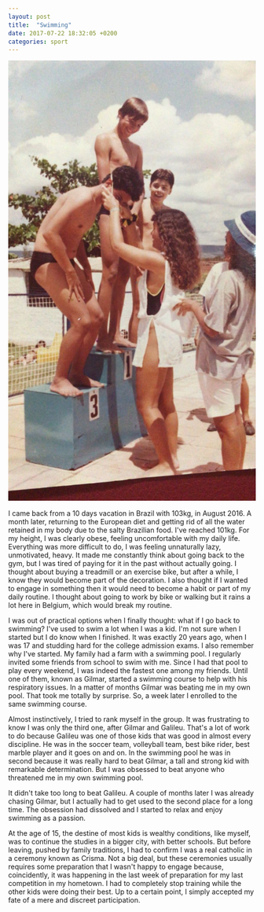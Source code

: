 ```yaml
---
layout: post
title:  "Swimming"
date: 2017-07-22 18:32:05 +0200
categories: sport
---
```


![Swimming AABB](/images/pages/swimming-aabb.jpg)

I came back from a 10 days vacation in Brazil with 103kg, in August 2016. A month later, returning to the European diet and getting rid of all the water retained in my body due to the salty Brazilian food. I've reached 101kg. For my height, I was clearly obese, feeling uncomfortable with my daily life. Everything was more difficult to do, I was feeling unnaturally lazy, unmotivated, heavy. It made me constantly think about going back to the gym, but I was tired of paying for it in the past without actually going. I thought about buying a treadmill or an exercise bike, but after a while, I know they would become part of the decoration. I also thought if I wanted to engage in something then it would need to become a habit or part of my daily routine. I thought about going to work by bike or walking but it rains a lot here in Belgium, which would break my routine.

I was out of practical options when I finally thought: what if I go back to swimming? I've used to swim a lot when I was a kid. I'm not sure when I started but I do know when I finished. It was exactly 20 years ago, when I was 17 and studding hard for the college admission exams. I also remember why I've started. My family had a farm with a swimming pool. I regularly invited some friends from school to swim with me. Since I had that pool to play every weekend, I was indeed the fastest one among my friends. Until one of them, known as Gilmar, started a swimming course to help with his respiratory issues. In a matter of months Gilmar was beating me in my own pool. That took me totally by surprise. So, a week later I enrolled to the same swimming course.

Almost instinctively, I tried to rank myself in the group. It was frustrating to know I was only the third one, after Gilmar and Galileu. That's a lot of work to do because Galileu was one of those kids that was good in almost every discipline. He was in the soccer team, volleyball team, best bike rider, best marble player and it goes on and on. In the swimming pool he was in second because it was really hard to beat Gilmar, a tall and strong kid with remarkable determination. But I was obsessed to beat anyone who threatened me in my own swimming pool.

It didn't take too long to beat Galileu. A couple of months later I was already chasing Gilmar, but I actually had to get used to the second place for a long time. The obsession had dissolved and I started to relax and enjoy swimming as a passion.

At the age of 15, the destine of most kids is wealthy conditions, like myself, was to continue the studies in a bigger city, with better schools. But before leaving, pushed by family traditions, I had to confirm I was a real catholic in a ceremony known as Crisma. Not a big deal, but these ceremonies usually requires some preparation that I wasn't happy to engage because, coincidently, it was happening in the last week of preparation for my last competition in my hometown. I had to completely stop training while the other kids were doing their best. Up to a certain point, I simply accepted my fate of a mere and discreet participation.
